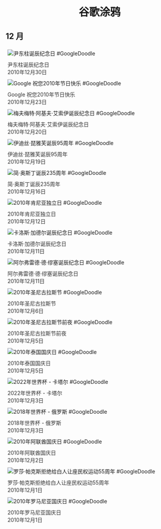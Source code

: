 
<h1 align="center"> 谷歌涂鸦 </h1>




## 12 月

<div class="image">


<img src="https://lh3.googleusercontent.com/GqJwQAr7ot8SB3huYRYzx72uJiLKrWZ71Iaai9QxogJceAKybaxW2nsXwQ-93LnzH_2Z87JXeLCiSm-ZDQ4Gg5tq4SBGSvZTZqVz70lz=s660" alt="尹东柱诞辰纪念日 #GoogleDoodle" style="margin: 5px"/>
<div class="info" style="font-size: 14px; color:#333333; margin:5px"><div class="title">尹东柱诞辰纪念日</div><div class="date">2010年12月30日</div></div>

<img src="https://www.google.com/logos/2010/culturetour10-hp.jpg" alt="Google 祝您2010年节日快乐 #GoogleDoodle" style="margin: 5px"/>
<div class="info" style="font-size: 14px; color:#333333; margin:5px"><div class="title">Google 祝您2010年节日快乐</div><div class="date">2010年12月23日</div></div>

<img src="https://lh3.googleusercontent.com/rGvjgUMAOX-NCf1J5d5b2X_YTGq16qWQDpL9AmNPY-ydyo999reUgicFPTJgtzsDIpRabQTklXct4lqe-aV3-egdQ3zjfI4XGTWecMxv=s660" alt="梅夫梅特·阿基夫·艾索伊诞辰纪念日 #GoogleDoodle" style="margin: 5px"/>
<div class="info" style="font-size: 14px; color:#333333; margin:5px"><div class="title">梅夫梅特·阿基夫·艾索伊诞辰纪念日</div><div class="date">2010年12月20日</div></div>

<img src="https://lh3.googleusercontent.com/p5Yq5y1ZLPD-UR0HhnUb7JAkTGUYV3LJSqBQLci_4hb54WRsFaeofiAotReDmJ9J4LS2fSlsAkGfteYdtocAKs_fsacMZB_QdudViwcL_Q=s660" alt="伊迪丝·琵雅芙诞辰95周年 #GoogleDoodle" style="margin: 5px"/>
<div class="info" style="font-size: 14px; color:#333333; margin:5px"><div class="title">伊迪丝·琵雅芙诞辰95周年</div><div class="date">2010年12月19日</div></div>

<img src="https://lh3.googleusercontent.com/5u0dPMnmM7HaLaU1u104wKNINAwFV-v9sNCVUgSj6hZAfZzl69kyo4u95n8sSUAq9hQDUTxDhMRBFy8gRLa6ybtnmMd-K4K0uFupGAZ3WQ=s660" alt="简·奥斯丁诞辰235周年 #GoogleDoodle" style="margin: 5px"/>
<div class="info" style="font-size: 14px; color:#333333; margin:5px"><div class="title">简·奥斯丁诞辰235周年</div><div class="date">2010年12月16日</div></div>

<img src="https://lh3.googleusercontent.com/m-sxErRgvsDIg_4e-rHuYiynl5qOY6SenMX63wiStZoFjaLwtHZHf494KfvMHIrw3Kuexp4_fqoNrPPIyDC4k_LHDfS0fjLQtiTisbI=s660" alt="2010年肯尼亚独立日 #GoogleDoodle" style="margin: 5px"/>
<div class="info" style="font-size: 14px; color:#333333; margin:5px"><div class="title">2010年肯尼亚独立日</div><div class="date">2010年12月12日</div></div>

<img src="https://www.google.com/logos/2010/gardel10-hp.jpg" alt="卡洛斯·加德尔诞辰纪念日 #GoogleDoodle" style="margin: 5px"/>
<div class="info" style="font-size: 14px; color:#333333; margin:5px"><div class="title">卡洛斯·加德尔诞辰纪念日</div><div class="date">2010年12月11日</div></div>

<img src="https://www.google.com/logos/2010/mussett2010-hp.jpg" alt="阿尔弗雷德·德·缪塞诞辰纪念日 #GoogleDoodle" style="margin: 5px"/>
<div class="info" style="font-size: 14px; color:#333333; margin:5px"><div class="title">阿尔弗雷德·德·缪塞诞辰纪念日</div><div class="date">2010年12月11日</div></div>

<img src="https://lh3.googleusercontent.com/5r53LMN_K9AlzVq19L4t3KFsGt862I8bNaHycIV9KY-9uM69l_p80rHNIoIS-sNk0CVK4EdKMsiiTQ6qGGcZmHdYbQdFudoRGHScjxvh=s660" alt="2010年圣尼古拉斯节 #GoogleDoodle" style="margin: 5px"/>
<div class="info" style="font-size: 14px; color:#333333; margin:5px"><div class="title">2010年圣尼古拉斯节</div><div class="date">2010年12月6日</div></div>

<img src="https://lh3.googleusercontent.com/v_4cCGHgoj6KtOMYu0Es50YsamL0nCEtm8OJOb64LF8tXATY5FN5Zhv0fXIi5NHi9x7johPsYCHhKgQsNEgpGcuNW7wNz4aQ-V0NF-DA=s660" alt="2010年圣尼古拉斯节前夜 #GoogleDoodle" style="margin: 5px"/>
<div class="info" style="font-size: 14px; color:#333333; margin:5px"><div class="title">2010年圣尼古拉斯节前夜</div><div class="date">2010年12月5日</div></div>

<img src="https://www.google.com/logos/2010/thailandday10-hp.jpg" alt="2010年泰国国庆日 #GoogleDoodle" style="margin: 5px"/>
<div class="info" style="font-size: 14px; color:#333333; margin:5px"><div class="title">2010年泰国国庆日</div><div class="date">2010年12月5日</div></div>

<img src="https://www.google.com/logos/2010/worldcup_qatar10-hp.jpg" alt="2022年世界杯 - 卡塔尔 #GoogleDoodle" style="margin: 5px"/>
<div class="info" style="font-size: 14px; color:#333333; margin:5px"><div class="title">2022年世界杯 - 卡塔尔</div><div class="date">2010年12月3日</div></div>

<img src="https://www.google.com/logos/2010/worldcup_russia10-hp.jpg" alt="2018年世界杯 - 俄罗斯 #GoogleDoodle" style="margin: 5px"/>
<div class="info" style="font-size: 14px; color:#333333; margin:5px"><div class="title">2018年世界杯 - 俄罗斯</div><div class="date">2010年12月3日</div></div>

<img src="https://www.google.com/logos/2010/uaenationalday-hp.jpg" alt="2010年阿联酋国庆日 #GoogleDoodle" style="margin: 5px"/>
<div class="info" style="font-size: 14px; color:#333333; margin:5px"><div class="title">2010年阿联酋国庆日</div><div class="date">2010年12月2日</div></div>

<img src="https://lh3.googleusercontent.com/apLAFx-5CyRr1fmk8veQrJg3dfWD7KbChqY0kHW_NM53TR5OCNFqCR8at2hY98m_3QvXpZ0yPZQbFkl1VRRW5_tvGMTj2OsBaMwO8kr6=s660" alt="罗莎·帕克斯拒绝给白人让座民权运动55周年 #GoogleDoodle" style="margin: 5px"/>
<div class="info" style="font-size: 14px; color:#333333; margin:5px"><div class="title">罗莎·帕克斯拒绝给白人让座民权运动55周年</div><div class="date">2010年12月1日</div></div>

<img src="https://lh3.googleusercontent.com/poZl_kua08iQLRgPks8P1UgoMN3LXbfrN7dDWS1KTabAzHsYFJF952X0Q47GkOMuQBnbqpI-rqrAoAOdcuAvYtr1XhqC1UP_5dw_hFQ=s660" alt="2010年罗马尼亚国庆日 #GoogleDoodle" style="margin: 5px"/>
<div class="info" style="font-size: 14px; color:#333333; margin:5px"><div class="title">2010年罗马尼亚国庆日</div><div class="date">2010年12月1日</div></div>

</div>








